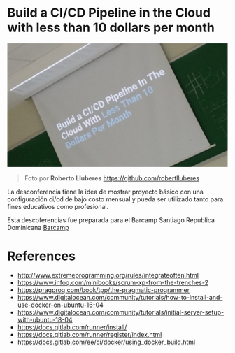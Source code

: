 # Build a CI/CD Pipeline in the Cloud with less than 10 dollars per month

![Conferencia Barcamp](pics/picture-1.jpg "Conferencia Barcamp")
> Foto por __Roberto Lluberes__ https://github.com/robertlluberes

La desconferencia tiene la idea de mostrar proyecto básico con una configuración ci/cd de bajo costo mensual y pueda ser utilizado tanto para fines educativos como profesional.

Esta descoferencias fue preparada para el Barcamp Santiago Republica Dominicana [Barcamp](https://barcamp.org.do/)


# References

- http://www.extremeprogramming.org/rules/integrateoften.html
- https://www.infoq.com/minibooks/scrum-xp-from-the-trenches-2
- https://pragprog.com/book/tpp/the-pragmatic-programmer
- https://www.digitalocean.com/community/tutorials/how-to-install-and-use-docker-on-ubuntu-16-04
- https://www.digitalocean.com/community/tutorials/initial-server-setup-with-ubuntu-18-04
- https://docs.gitlab.com/runner/install/
- https://docs.gitlab.com/runner/register/index.html
- https://docs.gitlab.com/ee/ci/docker/using_docker_build.html
